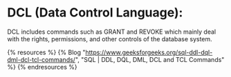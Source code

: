 # DCL (Data Control Language):

DCL includes commands such as GRANT and REVOKE which mainly deal with the rights, permissions, and other controls of the database system.

{% resources %}
  {% Blog "https://www.geeksforgeeks.org/sql-ddl-dql-dml-dcl-tcl-commands/", "SQL | DDL, DQL, DML, DCL and TCL Commands" %}
{% endresources %}
